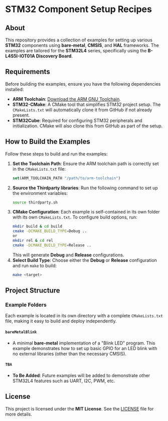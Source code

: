 # STM32 Component Setup Recipes

## About
This repository provides a collection of examples for setting up various **STM32** components using **bare-metal**, **CMSIS**, and **HAL** frameworks. The examples are tailored for the **STM32L4** series, specifically using the **B-L4S5I-IOT01A Discovery Board**.

## Requirements
Before building the examples, ensure you have the following dependencies installed:

- **ARM Toolchain**: [Download the ARM GNU Toolchain](https://developer.arm.com/downloads/-/arm-gnu-toolchain-downloads).
- **STM32-CMake**: A CMake tool that simplifies STM32 project setup. The `CMakeLists.txt` will automatically clone it from GitHub if not already present.
- **STM32Cube**: Required for configuring STM32 peripherals and initialization. CMake will also clone this from GitHub as part of the setup.

## How to Build the Examples

Follow these steps to build and run the examples:

1. **Set the Toolchain Path**:
   Ensure the ARM toolchain path is correctly set in the `CMakeLists.txt` file:
   ```cmake
   set(ARM_TOOLCHAIN_PATH "/path/to/arm-toolchain")
   ```
2. **Source the Thirdparty libraries**: Run the following command to set up the environment variables:
    ```sh
    source thirdparty.sh
    ```
3. **CMake Configuration**: Each example is self-contained in its own folder with its own `CMakeLists.txt`. To configure build options, run:
    ```sh
    mkdir build & cd build 
    cmake -DCMAKE_BUILD_TYPE=Debug ..
    or
    mkdir rel & cd rel
    cmake -DCMAKE_BUILD_TYPE=Release ..
    ```
    This will generate **Debug** and **Release** configurations.
4. **Select Build Type**: Choose either the **Debug** or **Release** configuration and run `make` to build:
    ```sh
    make <target>
    ```
## Project Structure

### Example Folders
Each example is located in its own directory with a complete `CMakeLists.txt` file, making it easy to build and deploy independently.

#### `bareMetalBlink`
- A minimal **bare-metal** implementation of a "Blink LED" program. This example demonstrates how to set up basic GPIO for an LED blink with no external libraries (other than the necessary CMSIS).
  
#### `TBA`
- **To Be Added**: Future examples will be added to demonstrate other STM32L4 features such as UART, I2C, PWM, etc.

## License
This project is licensed under the **MIT License**. See the [LICENSE](./LICENSE) file for more details.
